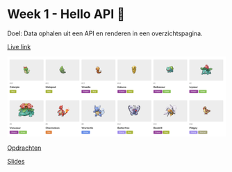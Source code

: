# Week 1 - Hello API 🐒

Doel: Data ophalen uit een API en renderen in een overzichtspagina.

<!-- Add a link to your live demo in Github Pages 🌐-->
[Live link](https://mennauu.github.io/web-app-from-scratch-18-19/week1)
<!-- Add a nice image here at the end of the week, showing off your shiny frontend 📸 -->
![week1](week1/public/images/preview.png)

[Opdrachten](https://drive.google.com/open?id=1OVhWQNaCgSluYviTKKWcApkyPd23xow1PiExb8GYANM)

[Slides](https://drive.google.com/open?id=1Rjl9xqXoKniQSRJPdkU1O5YwWC33SJK8KiV0a-H_xZU)
